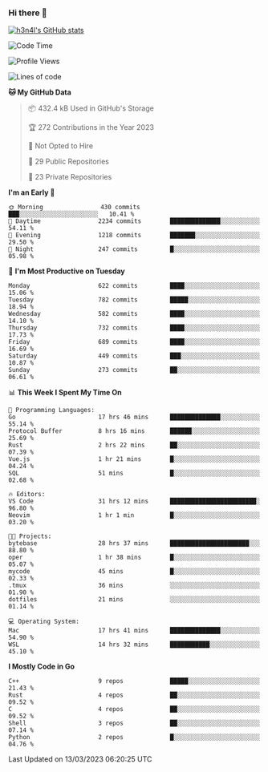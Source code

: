 ### Hi there 👋

[![h3n4l's GitHub stats](https://github-readme-stats.vercel.app/api?username=h3n4l&count_private=true&show_icons=true&theme=radical)](https://github.com/h3n4l/github-readme-stats)

<!--START_SECTION:waka-->
![Code Time](http://img.shields.io/badge/Code%20Time-1%2C033%20hrs%209%20mins-blue)

![Profile Views](http://img.shields.io/badge/Profile%20Views-1-blue)

![Lines of code](https://img.shields.io/badge/From%20Hello%20World%20I%27ve%20Written-2.6%20million%20lines%20of%20code-blue)

**🐱 My GitHub Data** 

> 📦 432.4 kB Used in GitHub's Storage 
 > 
> 🏆 272 Contributions in the Year 2023
 > 
> 🚫 Not Opted to Hire
 > 
> 📜 29 Public Repositories 
 > 
> 🔑 23 Private Repositories 
 > 
**I'm an Early 🐤** 

```text
🌞 Morning                430 commits         ███░░░░░░░░░░░░░░░░░░░░░░   10.41 % 
🌆 Daytime                2234 commits        ██████████████░░░░░░░░░░░   54.11 % 
🌃 Evening                1218 commits        ███████░░░░░░░░░░░░░░░░░░   29.50 % 
🌙 Night                  247 commits         █░░░░░░░░░░░░░░░░░░░░░░░░   05.98 % 
```
📅 **I'm Most Productive on Tuesday** 

```text
Monday                   622 commits         ████░░░░░░░░░░░░░░░░░░░░░   15.06 % 
Tuesday                  782 commits         █████░░░░░░░░░░░░░░░░░░░░   18.94 % 
Wednesday                582 commits         ████░░░░░░░░░░░░░░░░░░░░░   14.10 % 
Thursday                 732 commits         ████░░░░░░░░░░░░░░░░░░░░░   17.73 % 
Friday                   689 commits         ████░░░░░░░░░░░░░░░░░░░░░   16.69 % 
Saturday                 449 commits         ███░░░░░░░░░░░░░░░░░░░░░░   10.87 % 
Sunday                   273 commits         ██░░░░░░░░░░░░░░░░░░░░░░░   06.61 % 
```


📊 **This Week I Spent My Time On** 

```text
💬 Programming Languages: 
Go                       17 hrs 46 mins      ██████████████░░░░░░░░░░░   55.14 % 
Protocol Buffer          8 hrs 16 mins       ██████░░░░░░░░░░░░░░░░░░░   25.69 % 
Rust                     2 hrs 22 mins       ██░░░░░░░░░░░░░░░░░░░░░░░   07.39 % 
Vue.js                   1 hr 21 mins        █░░░░░░░░░░░░░░░░░░░░░░░░   04.24 % 
SQL                      51 mins             █░░░░░░░░░░░░░░░░░░░░░░░░   02.68 % 

🔥 Editors: 
VS Code                  31 hrs 12 mins      ████████████████████████░   96.80 % 
Neovim                   1 hr 1 min          █░░░░░░░░░░░░░░░░░░░░░░░░   03.20 % 

🐱‍💻 Projects: 
bytebase                 28 hrs 37 mins      ██████████████████████░░░   88.80 % 
oper                     1 hr 38 mins        █░░░░░░░░░░░░░░░░░░░░░░░░   05.07 % 
mycode                   45 mins             █░░░░░░░░░░░░░░░░░░░░░░░░   02.33 % 
.tmux                    36 mins             ░░░░░░░░░░░░░░░░░░░░░░░░░   01.90 % 
dotfiles                 21 mins             ░░░░░░░░░░░░░░░░░░░░░░░░░   01.14 % 

💻 Operating System: 
Mac                      17 hrs 41 mins      ██████████████░░░░░░░░░░░   54.90 % 
WSL                      14 hrs 32 mins      ███████████░░░░░░░░░░░░░░   45.10 % 
```

**I Mostly Code in Go** 

```text
C++                      9 repos             █████░░░░░░░░░░░░░░░░░░░░   21.43 % 
Rust                     4 repos             ██░░░░░░░░░░░░░░░░░░░░░░░   09.52 % 
C                        4 repos             ██░░░░░░░░░░░░░░░░░░░░░░░   09.52 % 
Shell                    3 repos             ██░░░░░░░░░░░░░░░░░░░░░░░   07.14 % 
Python                   2 repos             █░░░░░░░░░░░░░░░░░░░░░░░░   04.76 % 
```




 Last Updated on 13/03/2023 06:20:25 UTC
<!--END_SECTION:waka-->

